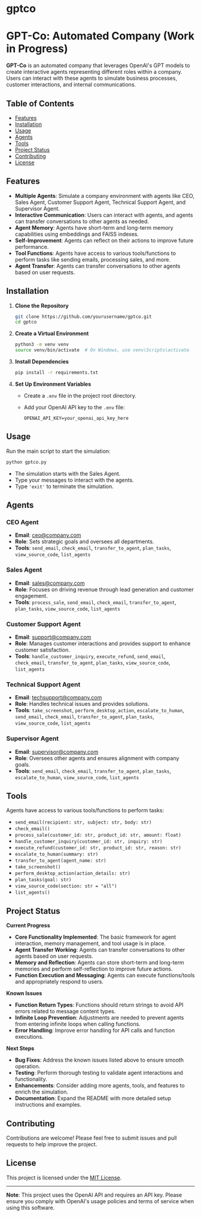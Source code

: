 # gptco

# GPT-Co: Automated Company (Work in Progress)

**GPT-Co** is an automated company that leverages OpenAI's GPT models to create interactive agents representing different roles within a company. Users can interact with these agents to simulate business processes, customer interactions, and internal communications.

## Table of Contents

- [Features](#features)
- [Installation](#installation)
- [Usage](#usage)
- [Agents](#agents)
- [Tools](#tools)
- [Project Status](#project-status)
- [Contributing](#contributing)
- [License](#license)

## Features

- **Multiple Agents**: Simulate a company environment with agents like CEO, Sales Agent, Customer Support Agent, Technical Support Agent, and Supervisor Agent.
- **Interactive Communication**: Users can interact with agents, and agents can transfer conversations to other agents as needed.
- **Agent Memory**: Agents have short-term and long-term memory capabilities using embeddings and FAISS indexes.
- **Self-Improvement**: Agents can reflect on their actions to improve future performance.
- **Tool Functions**: Agents have access to various tools/functions to perform tasks like sending emails, processing sales, and more.
- **Agent Transfer**: Agents can transfer conversations to other agents based on user requests.

## Installation

1. **Clone the Repository**

   ```bash
   git clone https://github.com/yourusername/gptco.git
   cd gptco
   ```

2. **Create a Virtual Environment**

   ```bash
   python3 -m venv venv
   source venv/bin/activate  # On Windows, use venv\Scripts\activate
   ```

3. **Install Dependencies**

   ```bash
   pip install -r requirements.txt
   ```

4. **Set Up Environment Variables**

   - Create a `.env` file in the project root directory.
   - Add your OpenAI API key to the `.env` file:

     ```
     OPENAI_API_KEY=your_openai_api_key_here
     ```

## Usage

Run the main script to start the simulation:

```bash
python gptco.py
```

- The simulation starts with the Sales Agent.
- Type your messages to interact with the agents.
- Type `'exit'` to terminate the simulation.

## Agents

### CEO Agent

- **Email**: ceo@company.com
- **Role**: Sets strategic goals and oversees all departments.
- **Tools**: `send_email`, `check_email`, `transfer_to_agent`, `plan_tasks`, `view_source_code`, `list_agents`

### Sales Agent

- **Email**: sales@company.com
- **Role**: Focuses on driving revenue through lead generation and customer engagement.
- **Tools**: `process_sale`, `send_email`, `check_email`, `transfer_to_agent`, `plan_tasks`, `view_source_code`, `list_agents`

### Customer Support Agent

- **Email**: support@company.com
- **Role**: Manages customer interactions and provides support to enhance customer satisfaction.
- **Tools**: `handle_customer_inquiry`, `execute_refund`, `send_email`, `check_email`, `transfer_to_agent`, `plan_tasks`, `view_source_code`, `list_agents`

### Technical Support Agent

- **Email**: techsupport@company.com
- **Role**: Handles technical issues and provides solutions.
- **Tools**: `take_screenshot`, `perform_desktop_action`, `escalate_to_human`, `send_email`, `check_email`, `transfer_to_agent`, `plan_tasks`, `view_source_code`, `list_agents`

### Supervisor Agent

- **Email**: supervisor@company.com
- **Role**: Oversees other agents and ensures alignment with company goals.
- **Tools**: `send_email`, `check_email`, `transfer_to_agent`, `plan_tasks`, `escalate_to_human`, `view_source_code`, `list_agents`

## Tools

Agents have access to various tools/functions to perform tasks:

- `send_email(recipient: str, subject: str, body: str)`
- `check_email()`
- `process_sale(customer_id: str, product_id: str, amount: float)`
- `handle_customer_inquiry(customer_id: str, inquiry: str)`
- `execute_refund(customer_id: str, product_id: str, reason: str)`
- `escalate_to_human(summary: str)`
- `transfer_to_agent(agent_name: str)`
- `take_screenshot()`
- `perform_desktop_action(action_details: str)`
- `plan_tasks(goal: str)`
- `view_source_code(section: str = "all")`
- `list_agents()`

## Project Status

**Current Progress**

- **Core Functionality Implemented**: The basic framework for agent interaction, memory management, and tool usage is in place.
- **Agent Transfer Working**: Agents can transfer conversations to other agents based on user requests.
- **Memory and Reflection**: Agents can store short-term and long-term memories and perform self-reflection to improve future actions.
- **Function Execution and Messaging**: Agents can execute functions/tools and appropriately respond to users.

**Known Issues**

- **Function Return Types**: Functions should return strings to avoid API errors related to message content types.
- **Infinite Loop Prevention**: Adjustments are needed to prevent agents from entering infinite loops when calling functions.
- **Error Handling**: Improve error handling for API calls and function executions.

**Next Steps**

- **Bug Fixes**: Address the known issues listed above to ensure smooth operation.
- **Testing**: Perform thorough testing to validate agent interactions and functionality.
- **Enhancements**: Consider adding more agents, tools, and features to enrich the simulation.
- **Documentation**: Expand the README with more detailed setup instructions and examples.

## Contributing

Contributions are welcome! Please feel free to submit issues and pull requests to help improve the project.

## License

This project is licensed under the [MIT License](LICENSE).

---

**Note**: This project uses the OpenAI API and requires an API key. Please ensure you comply with OpenAI's usage policies and terms of service when using this software.
